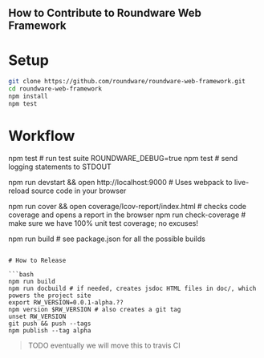 ## How to Contribute to Roundware Web Framework

# Setup

```bash
git clone https://github.com/roundware/roundware-web-framework.git
cd roundware-web-framework
npm install
npm test
```

# Workflow

npm test # run test suite
ROUNDWARE_DEBUG=true npm test # send logging statements to STDOUT

npm run devstart && open http://localhost:9000 # Uses webpack to live-reload source code in your browser

npm run cover && open coverage/lcov-report/index.html # checks code coverage and opens a report in the browser
npm run check-coverage # make sure we have 100% unit test coverage; no excuses!

npm run build # see package.json for all the possible builds
```

# How to Release

```bash
npm run build
npm run docbuild # if needed, creates jsdoc HTML files in doc/, which powers the project site
export RW_VERSION=0.0.1-alpha.??
npm version $RW_VERSION # also creates a git tag
unset RW_VERSION
git push && push --tags
npm publish --tag alpha
```

> TODO eventually we will move this to travis CI

